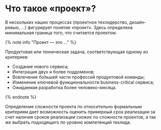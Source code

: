 # Что такое «проект»?

В нескольких наших процессах (проектное техлидерство, дизайн-ревью, ...) фигурирует понятие «проект». Здесь определена минимальная граница того, что считается проектом.

{% note info "Проект — это ..." %}

Продуктовая или техническая задача, соответствующая одному из критериев:
- Создание нового сервиса;
- Интеграция двух и более поддоменов;
- Вовлечение бо́льшей части профессий продуктовой команды;
- Изменение ключевой функциональности business-critical сервиса;
- Ожидаемая разработка более человеко-месяца.

{% endnote %}

Определение сложности проекта по относительно формальным критериям дает возможность оценить примерный срок реализации за счет наличия сроков реализации схожих по сложности проектов, а так же выбрать подходящего по уровню компетенций техлида.
